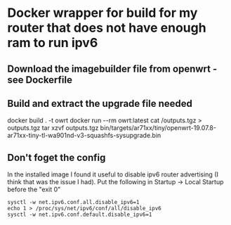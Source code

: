 # Docker wrapper for build for my router that does not have enough ram to run ipv6


## Download the imagebuilder file from openwrt - see Dockerfile

## Build and extract the upgrade file needed

docker build . -t owrt
docker run --rm owrt:latest cat /outputs.tgz > outputs.tgz
tar xzvf outputs.tgz bin/targets/ar71xx/tiny/openwrt-19.07.8-ar71xx-tiny-tl-wa901nd-v3-squashfs-sysupgrade.bin

## Don't foget the config

In the installed image I found it useful to disable ipv6 router advertising (I think that was the issue I had).
Put the following in Startup -> Local Startup before the "exit 0"

    sysctl -w net.ipv6.conf.all.disable_ipv6=1
    echo 1 > /proc/sys/net/ipv6/conf/all/disable_ipv6
    sysctl -w net.ipv6.conf.default.disable_ipv6=1

